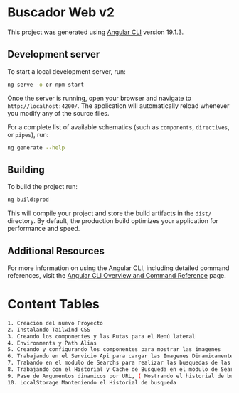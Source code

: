 # Buscador Web v2

This project was generated using [Angular CLI](https://github.com/angular/angular-cli) version 19.1.3.

## Development server

To start a local development server, run:

```bash
ng serve -o or npm start
```

Once the server is running, open your browser and navigate to `http://localhost:4200/`. The application will automatically reload whenever you modify any of the source files.


For a complete list of available schematics (such as `components`, `directives`, or `pipes`), run:

```bash
ng generate --help
```

## Building

To build the project run:

```bash
ng build:prod
```

This will compile your project and store the build artifacts in the `dist/` directory. By default, the production build optimizes your application for performance and speed.

## Additional Resources

For more information on using the Angular CLI, including detailed command references, visit the [Angular CLI Overview and Command Reference](https://angular.dev/tools/cli) page.


# Content Tables

```bash
1. Creación del nuevo Proyecto
2. Instalando Tailwind CSS
3. Creando los componentes y las Rutas para el Menú lateral
4. Environments y Path Alias
5. Creando y configurando los componentes para mostrar las imagenes
6. Trabajando en el Servicio Api para cargar las Imagenes Dinamicamente mediante los servicios de HTTP en el modulo de Trending
7. Trabando en el modulo de Searchs para realizar las busquedas de las imagenes dinamicamente
8. Trabajando con el Historial y Cache de Busqueda en el modulo de Search
9. Pase de Argumentos dinamicos por URL, ( Mostrando el historial de busquedas )
10. LocalStorage Manteniendo el Historial de busqueda
```

